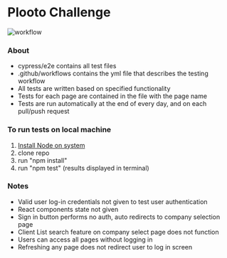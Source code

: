 # Plooto Challenge
![workflow](https://github.com/waleedrizwan/plooto_challenge/actions/workflows/node.js.yml/badge.svg)

### About
- cypress/e2e contains all test files
- .github/workflows contains the yml file that describes the testing workflow
- All tests are written based on specified functionality 
- Tests for each page are contained in the file with the page name
- Tests are run automatically at the end of every day, and on each pull/push request 

### To run tests on local machine 

1. [Install Node on system](https://nodejs.org/en/download/)
2. clone repo
3. run "npm install"
4. run "npm test" (results displayed in terminal)

### Notes
- Valid user log-in credentials not given to test user authentication
- React components state not given 
- Sign in button performs no auth, auto redirects to company selection page
- Client List search feature on company select page does not function 
- Users can access all pages without logging in
- Refreshing any page does not redirect user to log in screen